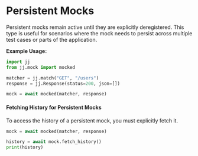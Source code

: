 # Persistent Mocks

Persistent mocks remain active until they are explicitly deregistered. This type is useful for scenarios where the mock needs to persist across multiple test cases or parts of the application.

**Example Usage:**

```python
import jj
from jj.mock import mocked

matcher = jj.match("GET", "/users")
response = jj.Response(status=200, json=[])

mock = await mocked(matcher, response)
```

#### Fetching History for Persistent Mocks

To access the history of a persistent mock, you must explicitly fetch it.

```python
mock = await mocked(matcher, response)

history = await mock.fetch_history()
print(history)
```
